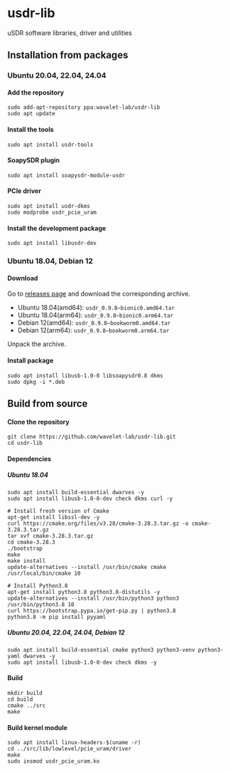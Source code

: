 # usdr-lib

uSDR software libraries, driver and utilities

## Installation from packages

### Ubuntu 20.04, 22.04, 24.04

#### Add the repository

```shell
sudo add-apt-repository ppa:wavelet-lab/usdr-lib
sudo apt update
```

#### Install the tools

```shell
sudo apt install usdr-tools
```

#### SoapySDR plugin

```shell
sudo apt install soapysdr-module-usdr
```

#### PCIe driver

```shell
sudo apt install usdr-dkms
sudo modprobe usdr_pcie_uram
```

#### Install the development package

```shell
sudo apt install libusdr-dev
```

### Ubuntu 18.04, Debian 12

#### Download

Go to [releases page](https://github.com/wavelet-lab/usdr-lib/releases) and download the corresponding archive.

* Ubuntu 18.04(amd64): `usdr_0.9.8~bionic0.amd64.tar`
* Ubuntu 18.04(arm64): `usdr_0.9.8~bionic0.arm64.tar`
* Debian 12(amd64): `usdr_0.9.8~bookworm0.amd64.tar`
* Debian 12(arm64): `usdr_0.9.8~bookworm0.arm64.tar`

Unpack the archive.

#### Install package

```shell
sudo apt install libusb-1.0-0 libsoapysdr0.8 dkms
sudo dpkg -i *.deb
```

## Build from source

#### Clone the repository

```shell
git clone https://github.com/wavelet-lab/usdr-lib.git
cd usdr-lib
```

#### Dependencies

##### Ubuntu 18.04

```shell
sudo apt install build-essential dwarves -y
sudo apt install libusb-1.0-0-dev check dkms curl -y

# Install fresh version of Cmake
apt-get install libssl-dev -y
curl https://cmake.org/files/v3.28/cmake-3.28.3.tar.gz -o cmake-3.28.3.tar.gz
tar xvf cmake-3.28.3.tar.gz
cd cmake-3.28.3
./bootstrap
make
make install
update-alternatives --install /usr/bin/cmake cmake /usr/local/bin/cmake 10

# Install Python3.8
apt-get install python3.8 python3.8-distutils -y
update-alternatives --install /usr/bin/python3 python3 /usr/bin/python3.8 10
curl https://bootstrap.pypa.io/get-pip.py | python3.8
python3.8 -m pip install pyyaml
```

##### Ubuntu 20.04, 22.04, 24.04, Debian 12

```shell
sudo apt install build-essential cmake python3 python3-venv python3-yaml dwarves -y
sudo apt install libusb-1.0-0-dev check dkms -y
```

#### Build

```shell
mkdir build
cd build
cmake ../src
make
```

#### Build kernel module

```shell
sudo apt install linux-headers-$(uname -r)
cd ../src/lib/lowlevel/pcie_uram/driver
make
sudo insmod usdr_pcie_uram.ko
````
